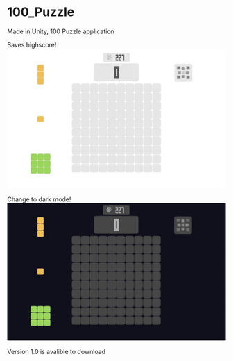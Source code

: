 # 100_Puzzle

Made in Unity, 100 Puzzle application

Saves highscore!
![alt text](https://raw.githubusercontent.com/vahnilah/100Puzzle/master/Images/LightMode.jpg)

Change to dark mode!
![alt text](https://raw.githubusercontent.com/vahnilah/100Puzzle/master/Images/DarkMode.jpg)

Version 1.0 is avalible to download

